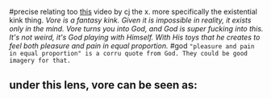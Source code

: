 #precise 
relating too [this](https://www.youtube.com/watch?v=GZg_36utl2w&ab_channel=CJTheX) video by cj the x. more specifically the existential kink thing.
*Vore is a fantasy kink. Given it is impossible in reality, it exists only in the mind. Vore turns you into God, and God is super fucking into this. It's not weird, it's God playing with Himself. With His toys that he creates to feel both pleasure and pain in equal proportion.* #god `"pleasure and pain in equal proportion" is a corru quote from God. They could be good imagery for that.`

under this lens, vore can be seen as:
- 